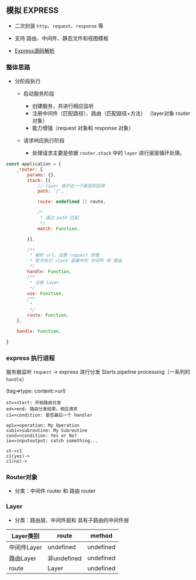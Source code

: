 ## 模拟 EXPRESS

- 二次封装 `http`、`request`、`response` 等
- 支持 路由、中间件、静态文件和视图模板

- [Express源码解析](https://juejin.im/post/5bb8405cf265da0ab719c259)

### 整体思路

- 分阶段执行
    - 启动服务阶段
        - 创建服务，并进行相应监听
        - 注册中间件（匹配路径）、路由（匹配路径+方法） （layer对象 router对象）
        - 能力增强（request 对象和 response 对象）

    - 请求响应执行阶段
        - 处理请求主要是依据 `router.stack` 中的 `layer` 进行层层循环处理。

```javascript
const application = {
    _router: {
        params: {},
        stack: [{
            // layer 维护这一个路径和回调
            path: '/',

            route: undefined || route,

            /*
             * 通过 path 匹配
             */
            match: Function,

        }],

        /**
         * 解析 url，设置 request 参数
         * 依次执行 stack 容器中的 中间件 和 路由
         */
        handle: Function,
        /**
         * 注册 layer
         */
        use: Function,
        /**
         *
         */
        route: Function,
    },

    handle: Function,

}
```

### express 执行进程

服务器监听 `request` -> express 进行分发 Starts pipeline processing（一系列的`handle`）

(tag=>type: content:>url)
```flow
st=>start: 开始路由分发
ed=>end: 路由分发结束，相应请求
c1=>condition: 是否最后一个 handler

op1=>operation: My Operation
sub1=>subroutine: My Subroutine
cond=>condition: Yes or No?
io=>inputoutput: catch something...

st->c1
c1(yes)->
c1(no)->
```

### Router对象

- 分类：中间件 router 和 路由 router


### Layer

- 分类：路由层、中间件层和 具有子路由的中间件层

Layer类别 | route | method
---|---|---
中间件Layer | undefined | undefined
路由Layer | 非undefined | undefined
route | Layer | undefined | 非undefined